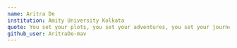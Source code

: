```yaml
---
name: Aritra De
institution: Amity University Kolkata
quote: You set your plots, you set your adventures, you set your journey but God directs your movie.
github_user: AritraDe-mav
---
```

